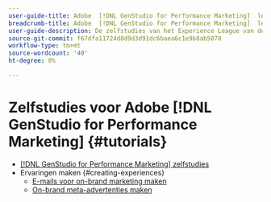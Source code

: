 ```yaml
---
user-guide-title: Adobe  [!DNL GenStudio for Performance Marketing]  leerprogramma's
breadcrumb-title: Adobe  [!DNL GenStudio for Performance Marketing]  leerprogramma's
user-guide-description: De zelfstudies van het Experience League van de mening op Adobe  [!DNL GenStudio for Performance Marketing], een oplossing van begin tot eind om uw ketting van de inhoudslevering met generatieve AI en intelligente automatisering te versnellen en te vereenvoudigen.
source-git-commit: f67dfa11724d8d9d3d91dc6baea6c1e9b8ab5078
workflow-type: tm+mt
source-wordcount: '40'
ht-degree: 0%

---
```



# Zelfstudies voor Adobe [!DNL GenStudio for Performance Marketing] {#tutorials}

+ [[!DNL GenStudio for Performance Marketing] zelfstudies](overview.md)
+ Ervaringen maken {#creating-experiences}
   + [E-mails voor on-brand marketing maken](./creating-experiences/creating-on-brand-emails.md)
   + [On-brand meta-advertenties maken](./creating-experiences/creating-on-meta-ads.md)
